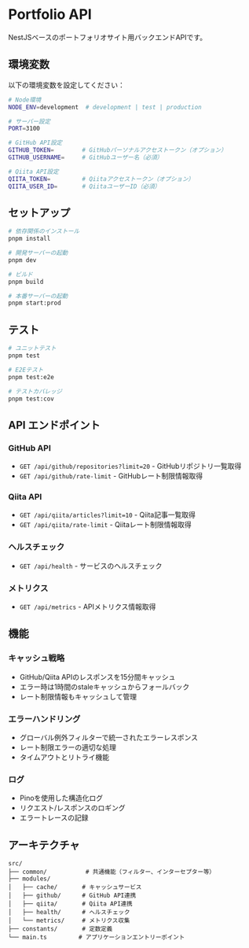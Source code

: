 # Portfolio API

NestJSベースのポートフォリオサイト用バックエンドAPIです。

## 環境変数

以下の環境変数を設定してください：

```bash
# Node環境
NODE_ENV=development  # development | test | production

# サーバー設定
PORT=3100

# GitHub API設定
GITHUB_TOKEN=        # GitHubパーソナルアクセストークン（オプション）
GITHUB_USERNAME=     # GitHubユーザー名（必須）

# Qiita API設定
QIITA_TOKEN=         # Qiitaアクセストークン（オプション）
QIITA_USER_ID=       # QiitaユーザーID（必須）
```

## セットアップ

```bash
# 依存関係のインストール
pnpm install

# 開発サーバーの起動
pnpm dev

# ビルド
pnpm build

# 本番サーバーの起動
pnpm start:prod
```

## テスト

```bash
# ユニットテスト
pnpm test

# E2Eテスト
pnpm test:e2e

# テストカバレッジ
pnpm test:cov
```

## API エンドポイント

### GitHub API

- `GET /api/github/repositories?limit=20` - GitHubリポジトリ一覧取得
- `GET /api/github/rate-limit` - GitHubレート制限情報取得

### Qiita API

- `GET /api/qiita/articles?limit=10` - Qiita記事一覧取得
- `GET /api/qiita/rate-limit` - Qiitaレート制限情報取得

### ヘルスチェック

- `GET /api/health` - サービスのヘルスチェック

### メトリクス

- `GET /api/metrics` - APIメトリクス情報取得

## 機能

### キャッシュ戦略

- GitHub/Qiita APIのレスポンスを15分間キャッシュ
- エラー時は1時間のstaleキャッシュからフォールバック
- レート制限情報もキャッシュして管理

### エラーハンドリング

- グローバル例外フィルターで統一されたエラーレスポンス
- レート制限エラーの適切な処理
- タイムアウトとリトライ機能

### ログ

- Pinoを使用した構造化ログ
- リクエスト/レスポンスのロギング
- エラートレースの記録

## アーキテクチャ

```
src/
├── common/           # 共通機能（フィルター、インターセプター等）
├── modules/
│   ├── cache/       # キャッシュサービス
│   ├── github/      # GitHub API連携
│   ├── qiita/       # Qiita API連携
│   ├── health/      # ヘルスチェック
│   └── metrics/     # メトリクス収集
├── constants/       # 定数定義
└── main.ts         # アプリケーションエントリーポイント
```
